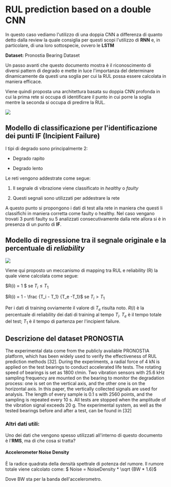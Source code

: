 # RUL prediction based on a double CNN

In questo caso vediamo l'utilizzo di una doppia CNN a differenza di quanto detto dalla review la quale consiglia per questi scopi l'utilizzo di **RNN** e, in particolare, di una loro sottospecie, ovvero le **LSTM**

**Dataset:** Pronostia Bearing Dataset 

Un passo avanti che questo documento mostra è il riconoscimento di diversi pattern di degrado e mette in luce l'importanza del determinare dinamicamente da questi una soglia per cui la RUL possa essere calcolata in maniera efficace. 

Viene quindi proposta una architettura basata su doppia CNN profonda in cui la prima rete si occupa di identificare il punto in cui porre la soglia mentre la seconda si occupa di predirre la RUL. 

![](/home/aliquodfahriam/debianHome/.config/marktext/images/2023-07-24-15-30-05-image.png)

## Modello di classificazione per l'identificazione dei punti IF (Incipient Failure)

I tipi di degrado sono principalmente 2: 

* Degrado rapito 

* Degrado lento

Le reti vengono addestrate come segue: 

1) Il segnale di vibrazione viene classificato in *healthy* o *faulty* 

2) Questi segnali sono utilizzati per addestrare la rete 

A questo punto si propongono i dati di test alla rete in maniera che questi li classifichi in maniera corretta come faulty o healthy. Nel caso vengano trovati 3 punti faulty su 5 analizzati consecutivamente dalla rete allora si è in presenza di un punto di **IF**. 

## Modello di regressione tra il segnale originale e la percentuale di *reliability*

![](/home/aliquodfahriam/debianHome/.config/marktext/images/2023-07-24-15-45-05-IMG_0182.jpeg)

Viene qui proposto un meccanismo di mapping tra RUL e reliability (R) la quale viene calcolata come segue: 

$R(i) = 1 $  se  $T_i  \le T_1$

$R(i) = 1 - \frac {T_i - T_1} {T_e -T_1}$  se $T_i \gt T_1$

Per i dati di training ovviamente il valore di $T_e$ risulta noto. $R(i)$ è la percentuale di reliability dei dati di training al tempo $T_i$. $T_e$ è il tempo totale del test; $T_1$ è il tempo di partenza per l'incipient failure. 



## Descrizione del dataset PRONOSTIA

The experimental data come from the publicly available PRONOSTIA platform, which has been widely used to verify the effectiveness of RUL prediction methods [32]. During  the experiments, a radial force of 4 kN is applied on the test  bearings to conduct accelerated life tests. The rotating speed  of bearings is set as 1800 r/min. Two vibration sensors with  25.6 kHz sampling frequency are mounted on the bearing to monitor the degradation process: one is set on the vertical axis, and the other one is on the horizontal axis. In this paper, the vertically collected signals are used for analysis. The length of every sample is 0.1 s with 2560 points, and the sampling is repeated every 10 s. All tests are stopped when the amplitude of  the vibration signal exceeds 20 g. The experimental system, as well as the tested bearings before and after a test, can be found in [32]



### Altri dati utili:

Uno dei dati che vengono spesso utilizzati all'interno di questo documento è l'**RMS**, ma di che cosa si tratta? 

#### Accelerometer Noise Density

È la radice quadrata della densità spettrale di potenza del rumore. Il rumore totale viene calcolato come:
$ Noise = NoiseDensity * \sqrt {BW * 1.6}$

Dove BW sta per la banda dell'accelerometro. 


